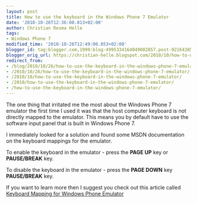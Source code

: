 ```yaml
---
layout: post
title: How to use the keyboard in the Windows Phone 7 Emulator
date: '2010-10-26T12:36:00.013+02:00'
author: Christian Resma Helle
tags:
- Windows Phone 7
modified_time: '2010-10-26T12:49:00.053+02:00'
blogger_id: tag:blogger.com,1999:blog-4995334164049002857.post-9216438525601233997
blogger_orig_url: https://christian-helle.blogspot.com/2010/10/how-to-use-keyboard-in-windows-phone-7.html
redirect_from:
- /blog/2010/10/26/how-to-use-the-keyboard-in-the-windows-phone-7-emulator/
- /2010/10/26/how-to-use-the-keyboard-in-the-windows-phone-7-emulator/
- /2010/10/how-to-use-the-keyboard-in-the-windows-phone-7-emulator/
- /2010/how-to-use-the-keyboard-in-the-windows-phone-7-emulator/
- /how-to-use-the-keyboard-in-the-windows-phone-7-emulator/
---
```


The one thing that irritated me the most about the Windows Phone 7 emulator the first time I used it was that the host computer keyboard is not directly mapped to the emulator. This means you by default have to use the software input panel that is built in Windows Phone 7.

I immediately looked for a solution and found some MSDN documentation on the keyboard mappings for the emulator.  

To enable the keyboard in the emulator - press the **PAGE UP** key or **PAUSE/BREAK** key.  

To disable the keyboard in the emulator - press the **PAGE DOWN** key **PAUSE/BREAK** key.  

If you want to learn more then I suggest you check out this article called [Keyboard Mapping for Windows Phone Emulator](https://learn.microsoft.com/en-us/previous-versions/windows/apps/ff754352(v=vs.105)?WT.mc_id=DT-MVP-5004822)